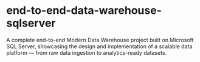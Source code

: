 # end-to-end-data-warehouse-sqlserver
A complete end-to-end Modern Data Warehouse project built on Microsoft SQL Server, showcasing the design and implementation of a scalable data platform — from raw data ingestion to analytics-ready datasets.
